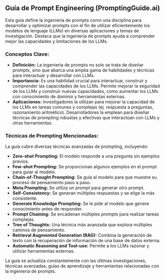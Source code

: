 

## Guía de Prompt Engineering (PromptingGuide.ai)

Esta guía define la ingeniería de prompts como una disciplina para desarrollar y optimizar prompts con el fin de utilizar eficientemente los modelos de lenguaje (LLMs) en diversas aplicaciones y temas de investigación. Destaca que la ingeniería de prompts ayuda a comprender mejor las capacidades y limitaciones de los LLMs.

### Conceptos Clave:

*   **Definición:** La ingeniería de prompts no solo se trata de diseñar prompts, sino que abarca una amplia gama de habilidades y técnicas para interactuar y desarrollar con LLMs.
*   **Importancia:** Es una habilidad crucial para interactuar, construir y comprender las capacidades de los LLMs. Permite mejorar la seguridad de los LLMs y construir nuevas capacidades, como aumentar los LLMs con conocimiento de dominio y herramientas externas.
*   **Aplicaciones:** Investigadores la utilizan para mejorar la capacidad de los LLMs en tareas comunes y complejas (ej. respuesta a preguntas, razonamiento aritmético). Desarrolladores la emplean para diseñar técnicas de prompting robustas y efectivas que interactúan con LLMs y otras herramientas.

### Técnicas de Prompting Mencionadas:

La guía cubre diversas técnicas avanzadas de prompting, incluyendo:

*   **Zero-shot Prompting:** El modelo responde a una pregunta sin ejemplos previos.
*   **Few-shot Prompting:** Se proporcionan algunos ejemplos en el prompt para guiar al modelo.
*   **Chain-of-Thought Prompting:** Se guía al modelo para que muestre su proceso de pensamiento paso a paso.
*   **Meta Prompting:** Se utiliza un prompt para generar otro prompt.
*   **Self-Consistency:** Se generan múltiples respuestas y se elige la más consistente.
*   **Generate Knowledge Prompting:** Se le pide al modelo que genere conocimiento antes de responder.
*   **Prompt Chaining:** Se encadenan múltiples prompts para realizar tareas complejas.
*   **Tree of Thoughts:** Una técnica más avanzada que explora múltiples caminos de pensamiento.
*   **Retrieval Augmented Generation (RAG):** Combina la generación de texto con la recuperación de información de una base de datos externa.
*   **Automatic Reasoning and Tool-use:** Permite a los LLMs razonar y utilizar herramientas externas.

La guía se actualiza constantemente con las últimas investigaciones, técnicas avanzadas, guías de aprendizaje y herramientas relacionadas con la ingeniería de prompts.

